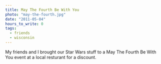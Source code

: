 ```yaml
---
title: May The Fourth Be With You
photo: "may-the-fourth.jpg"
date: "2011-05-04"
hours_to_write: 0
tags:
  - friends
  - wisconsin
---
```


My friends and I brought our Star Wars stuff to a May The Fourth Be With You event at a local resturant for a discount.
